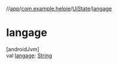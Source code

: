 //[app](../../../index.md)/[com.example.helpie](../index.md)/[UiState](index.md)/[langage](langage.md)

# langage

[androidJvm]\
val [langage](langage.md): [String](https://kotlinlang.org/api/latest/jvm/stdlib/kotlin/-string/index.html)
